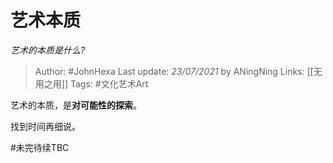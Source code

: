 # 艺术本质
*艺术的本质是什么?*

> Author: #JohnHexa
Last update: *23/07/2021* by ANingNing
Links: [[无用之用]]
Tags: #文化艺术Art


 
艺术的本质，是**对可能性的探索**。

找到时间再细说。



#未完待续TBC 
